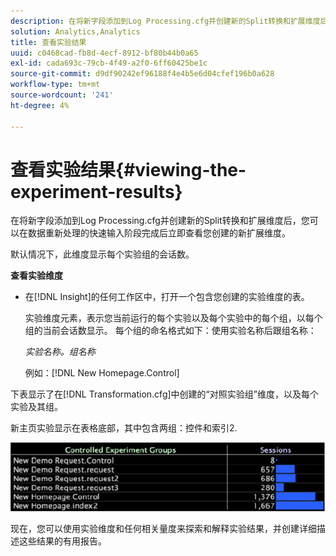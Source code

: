 ```yaml
---
description: 在将新字段添加到Log Processing.cfg并创建新的Split转换和扩展维度后，您可以在数据重新处理的快速输入阶段完成后立即查看您创建的新扩展维度。
solution: Analytics,Analytics
title: 查看实验结果
uuid: c0468cad-fb8d-4ecf-8912-bf80b44b0a65
exl-id: cada693c-79cb-4f49-a2f0-6ff60425be1c
source-git-commit: d9df90242ef96188f4e4b5e6d04cfef196b0a628
workflow-type: tm+mt
source-wordcount: '241'
ht-degree: 4%

---
```


# 查看实验结果{#viewing-the-experiment-results}

在将新字段添加到Log Processing.cfg并创建新的Split转换和扩展维度后，您可以在数据重新处理的快速输入阶段完成后立即查看您创建的新扩展维度。

默认情况下，此维度显示每个实验组的会话数。

**查看实验维度**

* 在[!DNL Insight]的任何工作区中，打开一个包含您创建的实验维度的表。

   实验维度元素，表示您当前运行的每个实验以及每个实验中的每个组，以每个组的当前会话数显示。 每个组的命名格式如下：使用实验名称后跟组名称：

   *实验名称。组名称*

   例如：[!DNL New Homepage.Control]

下表显示了在[!DNL Transformation.cfg]中创建的“对照实验组”维度，以及每个实验及其组。

新主页实验显示在表格底部，其中包含两组：控件和索引2.

![](assets/controlledexpgrps.png)

现在，您可以使用实验维度和任何相关量度来探索和解释实验结果，并创建详细描述这些结果的有用报告。
